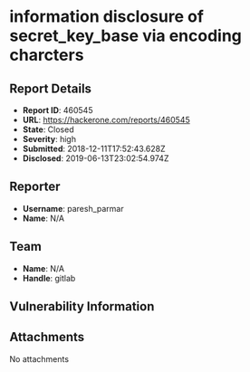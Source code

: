 # information disclosure of secret_key_base via encoding charcters

## Report Details
- **Report ID**: 460545
- **URL**: https://hackerone.com/reports/460545
- **State**: Closed
- **Severity**: high
- **Submitted**: 2018-12-11T17:52:43.628Z
- **Disclosed**: 2019-06-13T23:02:54.974Z

## Reporter
- **Username**: paresh_parmar
- **Name**: N/A

## Team
- **Name**: N/A
- **Handle**: gitlab

## Vulnerability Information


## Attachments
No attachments
